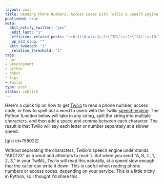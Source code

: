```yaml
--- 
layout: post
title: Reading Phone Numbers, Access Codes with Twilio's Speech Engine
published: true
meta: 
  aktt_notify_twitter: "yes"
  _edit_last: "1"
  _efficient_related_posts: "a:6:{i:0;a:4:{s:2:\"ID\";s:2:\"24\";s:10:\"post_title\";s:31:\"Telephony Made Easy with Twilio\";s:7:\"matches\";s:1:\"4\";s:9:\"permalink\";s:63:\"http://mbmccormick.com/2010/05/telephony-made-easy-with-twilio/\";}i:1;a:4:{s:2:\"ID\";s:2:\"87\";s:10:\"post_title\";s:55:\"How I Launched 4sqtransit in Two Weeks on Windows Azure\";s:7:\"matches\";s:1:\"2\";s:9:\"permalink\";s:87:\"http://mbmccormick.com/2011/04/how-i-launched-4sqtransit-in-two-weeks-on-windows-azure/\";}i:2;a:4:{s:2:\"ID\";s:2:\"70\";s:10:\"post_title\";s:57:\"HTTP Basic Authorization with Python and Google AppEngine\";s:7:\"matches\";s:1:\"2\";s:9:\"permalink\";s:89:\"http://mbmccormick.com/2010/10/http-basic-authorization-with-python-and-google-appengine/\";}i:3;a:4:{s:2:\"ID\";s:2:\"59\";s:10:\"post_title\";s:48:\"How To Geolocate Users by IP Address or Zip Code\";s:7:\"matches\";s:1:\"2\";s:9:\"permalink\";s:80:\"http://mbmccormick.com/2010/10/how-to-geolocate-users-by-ip-address-or-zip-code/\";}i:4;a:4:{s:2:\"ID\";s:2:\"14\";s:10:\"post_title\";s:48:\"Creating a Twitter Robot using Google App Engine\";s:7:\"matches\";s:1:\"2\";s:9:\"permalink\";s:79:\"http://mbmccormick.com/2010/03/creating-a-twitter-robot-with-google-app-engine/\";}i:5;a:4:{s:2:\"ID\";s:3:\"145\";s:10:\"post_title\";s:50:\"Early Look at Mojito: Mint.com for Windows Phone 7\";s:7:\"matches\";s:1:\"1\";s:9:\"permalink\";s:81:\"http://mbmccormick.com/2011/08/early-look-at-mojito-mint-com-for-windows-phone-7/\";}}"
  _wp_old_slug: ""
  aktt_tweeted: "1"
  _relation_threshold: "1"
tags: 
- api
- Development
- python
- robot
- tips
- twilio
type: post
status: publish
---
```

Here's a quick tip on how to get <a href="http://www.twilio.com" target="_blank">Twilio</a> to read a phone number, access code, or how to spell out a word to users with the Twilio <a href="http://www.twilio.com/docs/api/2010-04-01/twiml/say" target="_blank">speech engine</a>. The Python function below will take in any string, split the string into multiple characters, and then add a space and comma between each character. The result is that Twilio will say each letter or number separately at a slower speed.

[gist id=758022]

Without separating the characters, Twilio's speech engine understands "ABC123" as a word and attempts to read it. But when you send "A, B, C, 1, 2, 3," in your TwiML, Twilio will read this naturally, at a speed slow enough that the caller can write it down. This is useful when reading phone numbers or access codes, depending on your service. This is a little tricky in Python, so I thought I'd share this.
